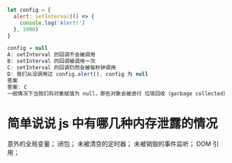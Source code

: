 ```js
let config = {
  alert: setInterval(() => {
    console.log('Alert!')
  }, 1000)
}

config = null
A: setInterval 的回调不会被调用
B: setInterval 的回调被调用一次
C: setInterval 的回调仍然会被每秒钟调用
D: 我们从没调用过 config.alert(), config 为 null
答案
答案: C
一般情况下当我们将对象赋值为 null，那些对象会被进行 垃圾回收（garbage collected） 因为已经没有对这些对象的引用了。然而，setInterval的参数是一个箭头函数（所以上下文绑定到对象 config 了），回调函数仍然保留着对 config的引用。只要存在引用，对象就不会被垃圾回收。因为没有被垃圾回收，setInterval 的回调每 1000ms (1s) 会被调用一次。
```


# 简单说说 js 中有哪几种内存泄露的情况
意外的全局变量；
闭包；
未被清空的定时器；
未被销毁的事件监听；
DOM 引用；
